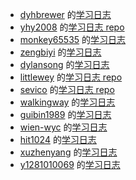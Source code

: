 * [dyhbrewer](https://github.com/dyhbrewer) 的[学习日志](https://dyhbrewer.gitbooks.io/frontend/content)
* [yhy2008](https://github.com/yhy2008) 的[学习日志 repo](https://yhy2008.gitbooks.io/jsmagic-log/content/)
* [monkey65535](https://github.com/monkey65535) 的[学习日志](https://monkey65535.gitbooks.io/blackmaigc-javascrpt/content/)
* [zengbiyi](https://github.com/zengbiyi) 的[学习日志](https://zengbiyi.gitbooks.io/zby_js/content/)
* [dylansong](https://github.com/dylansong) 的[学习日志](https://dylansong.gitbooks.io/jsmagic-learning-log/content/day1.html)
* [littlewey](https://github.com/littlewey) 的[学习日志 repo](https://github.com/littlewey/jsmagic-learning-log)
* [sevico](https://github.com/sevico) 的[学习日志 repo](https://github.com/sevico/jsmagic-learning-log)
* [walkingway](https://github.com/walkingway) 的[学习日志](https://walkingway.gitbooks.io/js-magic/content)
* [guibin1989](https://github.com/guibin1989) 的[学习日志](https://guibin1989.gitbooks.io/jsmagic/content)
* [wien-wyc](https://github.com/wien-wyc) 的[学习日志](https://wien-wyc.gitbooks.io/jsmagic-learning-log/content/)
* [hit1024](https://github.com/hit1024) 的[学习日志](https://hit1024.gitbooks.io/jsmagic-learning-log/content/)
* [xuzhenyang](https://github.com/xuzhenyang) 的[学习日志](https://xuzhenyang.gitbooks.io/jsmagic-learning-log/content)
* [y1281010069](https://github.com/y1281010069) 的[学习日志](https://y1281010069.gitbooks.io/start_to_js/content/)

